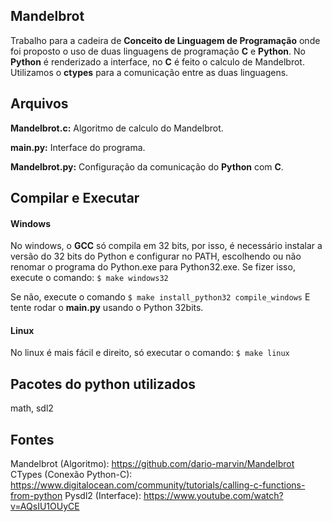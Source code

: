 ## Mandelbrot

Trabalho para a cadeira de **Conceito de Linguagem de Programação** onde foi proposto o uso de duas linguagens de programação **C** e **Python**.
No **Python** é renderizado a interface, no **C** é feito o calculo de Mandelbrot.
Utilizamos o **ctypes** para a comunicação entre as duas linguagens.

## Arquivos
**Mandelbrot.c:** Algoritmo de calculo do Mandelbrot.

**main.py:** Interface do programa.

**Mandelbrot.py:** Configuração da comunicação do **Python** com **C**.

## Compilar e Executar

#### Windows
No windows, o **GCC** só compila em 32 bits, por isso, é necessário instalar a versão do 32 bits do Python e configurar no PATH, escolhendo ou não renomar o programa do Python.exe para Python32.exe.
Se fizer isso, execute o comando:
```$ make windows32```

Se não, execute o comando
```$ make install_python32 compile_windows```
E tente rodar o **main.py** usando o Python 32bits.


#### Linux
No linux é mais fácil e direito, só executar o comando:
```$ make linux```

## Pacotes do python utilizados
math, sdl2

## Fontes
Mandelbrot (Algoritmo): https://github.com/dario-marvin/Mandelbrot
CTypes (Conexão Python-C): https://www.digitalocean.com/community/tutorials/calling-c-functions-from-python 
Pysdl2 (Interface): https://www.youtube.com/watch?v=AQsIU1OUyCE 
